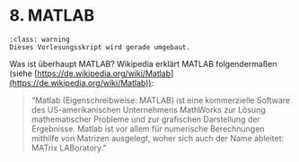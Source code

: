 # 8. MATLAB

```{admonition} Hinweise zur Vorlesung Objektorientierte Programmierung im WiSe 2025/26
:class: warning
Dieses Vorlesungsskript wird gerade umgebaut.
```

Was ist überhaupt MATLAB? Wikipedia erklärt MATLAB folgendermaßen (siehe
[https://de.wikipedia.org/wiki/Matlab](https://de.wikipedia.org/wiki/Matlab)):

> “Matlab (Eigenschreibweise: MATLAB) ist eine kommerzielle Software des
> US-amerikanischen Unternehmens MathWorks zur Lösung mathematischer Probleme
> und zur grafischen Darstellung der Ergebnisse. Matlab ist vor allem für
> numerische Berechnungen mithilfe von Matrizen ausgelegt, woher sich auch der
> Name ableitet: MATrix LABoratory.”
